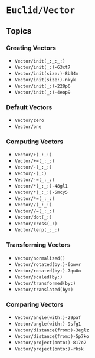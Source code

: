 # ``Euclid/Vector``

## Topics

### Creating Vectors

- ``Vector/init(_:_:_:)``
- ``Vector/init(_:)-63ct7``
- ``Vector/init(size:)-8b34m``
- ``Vector/init(size:)-nkyk``
- ``Vector/init(_:)-228p6``
- ``Vector/init(_:)-4eop9``

### Default Vectors

- ``Vector/zero``
- ``Vector/one``

### Computing Vectors

- ``Vector/+(_:_:)``
- ``Vector/+=(_:_:)``
- ``Vector/-(_:_:)``
- ``Vector/-(_:)``
- ``Vector/-=(_:_:)``
- ``Vector/*(_:_:)-48gl1``
- ``Vector/*(_:_:)-5mcy5``
- ``Vector/*=(_:_:)``
- ``Vector//(_:_:)``
- ``Vector//=(_:_:)``
- ``Vector/dot(_:)``
- ``Vector/cross(_:)``
- ``Vector/lerp(_:_:)``

### Transforming Vectors

- ``Vector/normalized()``
- ``Vector/rotated(by:)-6owvr``
- ``Vector/rotated(by:)-7qu0o``
- ``Vector/scaled(by:)``
- ``Vector/transformed(by:)``
- ``Vector/translated(by:)``

### Comparing Vectors

- ``Vector/angle(with:)-29paf``
- ``Vector/angle(with:)-9sfg1``
- ``Vector/distance(from:)-3eglz``
- ``Vector/distance(from:)-5p7ko``
- ``Vector/project(onto:)-817o2``
- ``Vector/project(onto:)-rksk``

